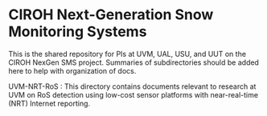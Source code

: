 # CIROH Next-Generation Snow Monitoring Systems

This is the shared repository for PIs at UVM, UAL, USU, and UUT on the CIROH NexGen SMS project. Summaries of subdirectories should be added here to help with organization of docs.

UVM-NRT-RoS : This directory contains documents relevant to research at UVM on RoS detection using low-cost sensor platforms with near-real-time (NRT) Internet reporting.
